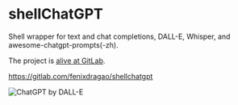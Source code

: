 # shellChatGPT

Shell wrapper for text and chat completions, DALL-E, Whisper, and awesome-chatgpt-prompts(-zh).


The project is [alive at GitLab](https://gitlab.com/fenixdragao/shellchatgpt).

<https://gitlab.com/fenixdragao/shellchatgpt>


![ChatGPT by DALL-E](https://gitlab.com/mountaineerbr/etc/-/raw/main/gfx/dalle_out20b.png)
